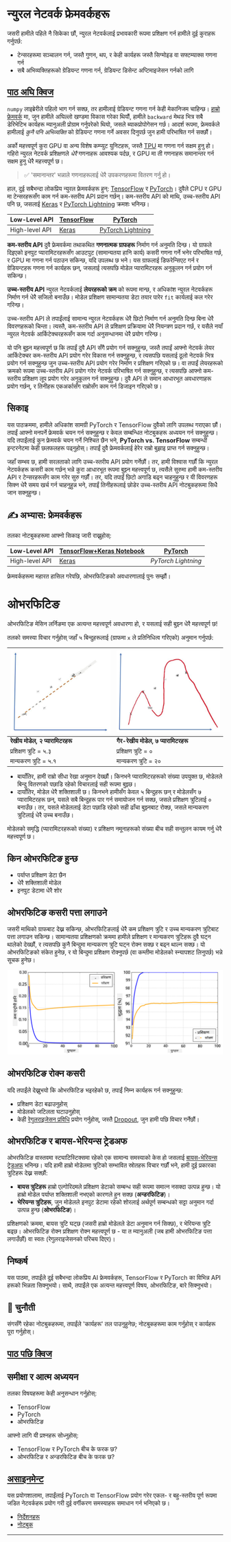 <!--
CO_OP_TRANSLATOR_METADATA:
{
  "original_hash": "ddd216f558a255260a9374008002c971",
  "translation_date": "2025-09-23T07:22:09+00:00",
  "source_file": "lessons/3-NeuralNetworks/05-Frameworks/README.md",
  "language_code": "ne"
}
-->
# न्युरल नेटवर्क फ्रेमवर्कहरू

जसरी हामीले पहिले नै सिकेका छौं, न्युरल नेटवर्कलाई प्रभावकारी रूपमा प्रशिक्षण गर्न हामीले दुई कुराहरू गर्नुपर्छ:

* टेन्सरहरूमा सञ्चालन गर्न, जस्तै गुणन, थप, र केही कार्यहरू जस्तै सिग्मोइड वा सफ्टम्याक्स गणना गर्न
* सबै अभिव्यक्तिहरूको ग्रेडियन्ट गणना गर्न, ग्रेडियन्ट डिसेन्ट अप्टिमाइजेसन गर्नको लागि

## [पाठ अघि क्विज](https://ff-quizzes.netlify.app/en/ai/quiz/9)

`numpy` लाइब्रेरीले पहिलो भाग गर्न सक्छ, तर हामीलाई ग्रेडियन्ट गणना गर्न केही मेकानिजम चाहिन्छ। [हाम्रो फ्रेमवर्क](../04-OwnFramework/OwnFramework.ipynb) मा, जुन हामीले अघिल्लो खण्डमा विकास गरेका थियौं, हामीले `backward` मेथड भित्र सबै डेरिभेटिभ कार्यहरू म्यानुअली प्रोग्राम गर्नुपरेको थियो, जसले ब्याकप्रोपोगेसन गर्छ। आदर्श रूपमा, फ्रेमवर्कले हामीलाई *कुनै पनि अभिव्यक्ति* को ग्रेडियन्ट गणना गर्ने अवसर दिनुपर्छ जुन हामी परिभाषित गर्न सक्छौं।

अर्को महत्त्वपूर्ण कुरा GPU वा अन्य विशेष कम्प्युट युनिटहरू, जस्तै [TPU](https://en.wikipedia.org/wiki/Tensor_Processing_Unit) मा गणना गर्न सक्षम हुनु हो। गहिरो न्युरल नेटवर्क प्रशिक्षणले *धेरै* गणनाहरू आवश्यक पर्दछ, र GPU मा ती गणनाहरू समानान्तर गर्न सक्षम हुनु धेरै महत्त्वपूर्ण छ।

> ✅ 'समानान्तर' भन्नाले गणनाहरूलाई धेरै उपकरणहरूमा वितरण गर्नु हो।

हाल, दुई सबैभन्दा लोकप्रिय न्युरल फ्रेमवर्कहरू हुन्: [TensorFlow](http://TensorFlow.org) र [PyTorch](https://pytorch.org/)। दुवैले CPU र GPU मा टेन्सरहरूसँग काम गर्न कम-स्तरीय API प्रदान गर्छन्। कम-स्तरीय API को माथि, उच्च-स्तरीय API पनि छ, जसलाई [Keras](https://keras.io/) र [PyTorch Lightning](https://pytorchlightning.ai/) क्रमशः भनिन्छ।

Low-Level API | [TensorFlow](http://TensorFlow.org) | [PyTorch](https://pytorch.org/)
--------------|-------------------------------------|--------------------------------
High-level API| [Keras](https://keras.io/) | [PyTorch Lightning](https://pytorchlightning.ai/)

**कम-स्तरीय API** दुवै फ्रेमवर्कमा तथाकथित **गणनात्मक ग्राफहरू** निर्माण गर्न अनुमति दिन्छ। यो ग्राफले दिइएको इनपुट प्यारामिटरहरूसँग आउटपुट (सामान्यतया हानि कार्य) कसरी गणना गर्ने भनेर परिभाषित गर्छ, र GPU मा गणना गर्न पठाउन सकिन्छ, यदि उपलब्ध छ भने। यस ग्राफलाई डिफरेन्सिएट गर्न र ग्रेडियन्टहरू गणना गर्न कार्यहरू छन्, जसलाई त्यसपछि मोडेल प्यारामिटरहरू अनुकूलन गर्न प्रयोग गर्न सकिन्छ।

**उच्च-स्तरीय API** न्युरल नेटवर्कलाई **लेयरहरूको क्रम** को रूपमा मान्छ, र अधिकांश न्युरल नेटवर्कहरू निर्माण गर्न धेरै सजिलो बनाउँछ। मोडेल प्रशिक्षण सामान्यतया डेटा तयार पारेर `fit` कार्यलाई कल गरेर गरिन्छ।

उच्च-स्तरीय API ले तपाईंलाई सामान्य न्युरल नेटवर्कहरू धेरै छिटो निर्माण गर्न अनुमति दिन्छ बिना धेरै विवरणहरूको चिन्ता। त्यस्तै, कम-स्तरीय API ले प्रशिक्षण प्रक्रियामा धेरै नियन्त्रण प्रदान गर्छ, र यसैले नयाँ न्युरल नेटवर्क आर्किटेक्चरहरूसँग काम गर्दा अनुसन्धानमा धेरै प्रयोग गरिन्छ।

यो पनि बुझ्न महत्त्वपूर्ण छ कि तपाईं दुवै API सँगै प्रयोग गर्न सक्नुहुन्छ, जस्तै तपाईं आफ्नो नेटवर्क लेयर आर्किटेक्चर कम-स्तरीय API प्रयोग गरेर विकास गर्न सक्नुहुन्छ, र त्यसपछि यसलाई ठूलो नेटवर्क भित्र प्रयोग गर्न सक्नुहुन्छ जुन उच्च-स्तरीय API प्रयोग गरेर निर्माण र प्रशिक्षण गरिएको छ। वा तपाईं लेयरहरूको क्रमको रूपमा उच्च-स्तरीय API प्रयोग गरेर नेटवर्क परिभाषित गर्न सक्नुहुन्छ, र त्यसपछि आफ्नो कम-स्तरीय प्रशिक्षण लूप प्रयोग गरेर अनुकूलन गर्न सक्नुहुन्छ। दुवै API ले समान आधारभूत अवधारणाहरू प्रयोग गर्छन्, र तिनीहरू एकअर्कासँग राम्रोसँग काम गर्न डिजाइन गरिएको छ।

## सिकाइ

यस पाठक्रममा, हामीले अधिकांश सामग्री PyTorch र TensorFlow दुवैको लागि उपलब्ध गराएका छौं। तपाईं आफ्नो मनपर्ने फ्रेमवर्क चयन गर्न सक्नुहुन्छ र केवल सम्बन्धित नोटबुकहरू अध्ययन गर्न सक्नुहुन्छ। यदि तपाईंलाई कुन फ्रेमवर्क चयन गर्ने निश्चित छैन भने, **PyTorch vs. TensorFlow** सम्बन्धी इन्टरनेटमा केही छलफलहरू पढ्नुहोस्। तपाईं दुवै फ्रेमवर्कलाई हेरेर राम्रो बुझाइ प्राप्त गर्न सक्नुहुन्छ।

जहाँ सम्भव छ, हामी सरलताको लागि उच्च-स्तरीय API प्रयोग गर्नेछौं। तर, हामी विश्वास गर्छौं कि न्युरल नेटवर्कहरू कसरी काम गर्छन् भन्ने कुरा आधारभूत रूपमा बुझ्न महत्त्वपूर्ण छ, त्यसैले सुरुमा हामी कम-स्तरीय API र टेन्सरहरूसँग काम गरेर सुरु गर्छौं। तर, यदि तपाईं छिटो अगाडि बढ्न चाहनुहुन्छ र यी विवरणहरू सिक्न धेरै समय खर्च गर्न चाहनुहुन्न भने, तपाईं तिनीहरूलाई छोडेर उच्च-स्तरीय API नोटबुकहरूमा सिधै जान सक्नुहुन्छ।

## ✍️ अभ्यास: फ्रेमवर्कहरू

तलका नोटबुकहरूमा आफ्नो सिकाइ जारी राख्नुहोस्:

Low-Level API | [TensorFlow+Keras Notebook](IntroKerasTF.ipynb) | [PyTorch](IntroPyTorch.ipynb)
--------------|-------------------------------------|--------------------------------
High-level API| [Keras](IntroKeras.ipynb) | *PyTorch Lightning*

फ्रेमवर्कहरूमा महारत हासिल गरेपछि, ओभरफिटिङको अवधारणालाई पुनः सम्झौं।

# ओभरफिटिङ

ओभरफिटिङ मेसिन लर्निङमा एक अत्यन्त महत्त्वपूर्ण अवधारणा हो, र यसलाई सही बुझ्न धेरै महत्त्वपूर्ण छ!

तलको समस्या विचार गर्नुहोस् जहाँ ५ बिन्दुहरूलाई (ग्राफमा `x` ले प्रतिनिधित्व गरिएको) अनुमान गर्नुपर्छ:

![linear](../../../../../translated_images/overfit1.f24b71c6f652e59e6bed7245ffbeaecc3ba320e16e2221f6832b432052c4da43.ne.jpg) | ![overfit](../../../../../translated_images/overfit2.131f5800ae10ca5e41d12a411f5f705d9ee38b1b10916f284b787028dd55cc1c.ne.jpg)
-------------------------|--------------------------
**रेखीय मोडेल, २ प्यारामिटरहरू** | **गैर-रेखीय मोडेल, ७ प्यारामिटरहरू**
प्रशिक्षण त्रुटि = ५.३ | प्रशिक्षण त्रुटि = ०
मान्यकरण त्रुटि = ५.१ | मान्यकरण त्रुटि = २०

* बायाँतिर, हामी राम्रो सीधा रेखा अनुमान देख्छौं। किनभने प्यारामिटरहरूको संख्या उपयुक्त छ, मोडेलले बिन्दु वितरणको पछाडि रहेको विचारलाई सही रूपमा बुझ्छ।
* दायाँतिर, मोडेल धेरै शक्तिशाली छ। किनभने हामीसँग केवल ५ बिन्दुहरू छन् र मोडेलसँग ७ प्यारामिटरहरू छन्, यसले सबै बिन्दुहरू पार गर्न समायोजन गर्न सक्छ, जसले प्रशिक्षण त्रुटिलाई ० बनाउँछ। तर, यसले मोडेललाई डेटा पछाडि रहेको सही ढाँचा बुझ्नबाट रोक्छ, जसले मान्यकरण त्रुटिलाई धेरै उच्च बनाउँछ।

मोडेलको समृद्धि (प्यारामिटरहरूको संख्या) र प्रशिक्षण नमूनाहरूको संख्या बीच सही सन्तुलन कायम गर्नु धेरै महत्त्वपूर्ण छ।

## किन ओभरफिटिङ हुन्छ

  * पर्याप्त प्रशिक्षण डेटा छैन
  * धेरै शक्तिशाली मोडेल
  * इनपुट डेटामा धेरै शोर

## ओभरफिटिङ कसरी पत्ता लगाउने

जसरी माथिको ग्राफबाट देख्न सकिन्छ, ओभरफिटिङलाई धेरै कम प्रशिक्षण त्रुटि र उच्च मान्यकरण त्रुटिबाट पत्ता लगाउन सकिन्छ। सामान्यतया प्रशिक्षणको क्रममा हामीले प्रशिक्षण र मान्यकरण त्रुटिहरू दुवै घट्न थालेको देख्छौं, र त्यसपछि कुनै बिन्दुमा मान्यकरण त्रुटि घट्न रोक्न सक्छ र बढ्न थाल्न सक्छ। यो ओभरफिटिङको संकेत हुनेछ, र यो बिन्दुमा प्रशिक्षण रोक्नुपर्छ (वा कम्तीमा मोडेलको स्न्यापशट लिनुपर्छ) भन्ने सूचक हुनेछ।

![overfitting](../../../../../translated_images/Overfitting.408ad91cd90b4371d0a81f4287e1409c359751adeb1ae450332af50e84f08c3e.ne.png)

## ओभरफिटिङ रोक्न कसरी

यदि तपाईंले देख्नुभयो कि ओभरफिटिङ भइरहेको छ, तपाईं निम्न कार्यहरू गर्न सक्नुहुन्छ:

 * प्रशिक्षण डेटा बढाउनुहोस्
 * मोडेलको जटिलता घटाउनुहोस्
 * केही [रेगुलराइजेसन प्रविधि](../../4-ComputerVision/08-TransferLearning/TrainingTricks.md) प्रयोग गर्नुहोस्, जस्तै [Dropout](../../4-ComputerVision/08-TransferLearning/TrainingTricks.md#Dropout), जुन हामी पछि विचार गर्नेछौं।

## ओभरफिटिङ र बायस-भेरियन्स ट्रेडअफ

ओभरफिटिङ वास्तवमा स्ट्याटिस्टिक्समा रहेको एक सामान्य समस्याको केस हो जसलाई [बायस-भेरियन्स ट्रेडअफ](https://en.wikipedia.org/wiki/Bias%E2%80%93variance_tradeoff) भनिन्छ। यदि हामी हाम्रो मोडेलमा त्रुटिको सम्भावित स्रोतहरू विचार गर्छौं भने, हामी दुई प्रकारका त्रुटिहरू देख्न सक्छौं:

* **बायस त्रुटिहरू** हाम्रो एल्गोरिदमले प्रशिक्षण डेटाको सम्बन्ध सही रूपमा समात्न नसक्दा उत्पन्न हुन्छ। यो हाम्रो मोडेल पर्याप्त शक्तिशाली नभएको कारणले हुन सक्छ (**अन्डरफिटिङ**)।  
* **भेरियन्स त्रुटिहरू**, जुन मोडेलले इनपुट डेटामा रहेको शोरलाई अर्थपूर्ण सम्बन्धको सट्टा अनुमान गर्दा उत्पन्न हुन्छ (**ओभरफिटिङ**)।  

प्रशिक्षणको क्रममा, बायस त्रुटि घट्छ (जसरी हाम्रो मोडेलले डेटा अनुमान गर्न सिक्छ), र भेरियन्स त्रुटि बढ्छ। ओभरफिटिङ रोक्न प्रशिक्षण रोक्न महत्त्वपूर्ण छ - या त म्यानुअली (जब हामी ओभरफिटिङ पत्ता लगाउँछौं) वा स्वतः (रेगुलराइजेसनको परिचय दिएर)।

## निष्कर्ष

यस पाठमा, तपाईंले दुई सबैभन्दा लोकप्रिय AI फ्रेमवर्कहरू, TensorFlow र PyTorch का विभिन्न API हरूको भिन्नता सिक्नुभयो। साथै, तपाईंले एक अत्यन्त महत्त्वपूर्ण विषय, ओभरफिटिङ, बारे सिक्नुभयो।

## 🚀 चुनौती

संगसँगै रहेका नोटबुकहरूमा, तपाईंले 'कार्यहरू' तल पाउनुहुनेछ; नोटबुकहरूमा काम गर्नुहोस् र कार्यहरू पूरा गर्नुहोस्।

## [पाठ पछि क्विज](https://ff-quizzes.netlify.app/en/ai/quiz/10)

## समीक्षा र आत्म अध्ययन

तलका विषयहरूमा केही अनुसन्धान गर्नुहोस्:

- TensorFlow
- PyTorch
- ओभरफिटिङ

आफ्नो लागि यी प्रश्नहरू सोध्नुहोस्:

- TensorFlow र PyTorch बीच के फरक छ?
- ओभरफिटिङ र अन्डरफिटिङ बीच के फरक छ?

## [असाइनमेन्ट](lab/README.md)

यस प्रयोगशालामा, तपाईंलाई PyTorch वा TensorFlow प्रयोग गरेर एकल- र बहु-स्तरीय पूर्ण रूपमा जडित नेटवर्कहरू प्रयोग गरी दुई वर्गीकरण समस्याहरू समाधान गर्न भनिएको छ।

* [निर्देशनहरू](lab/README.md)
* [नोटबुक](lab/LabFrameworks.ipynb)

---

